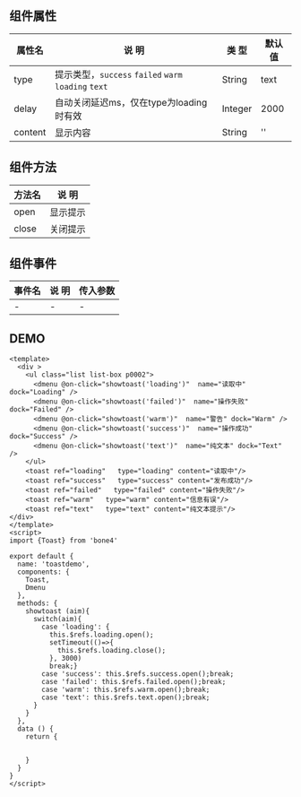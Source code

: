 ## 组件属性

| 属性名      | 说 明         | 类 型 |默认值  |
| ------------- |-----------|------| -----|
| type | 提示类型，`success` `failed` `warm` `loading` `text` | String | text |
| delay | 自动关闭延迟ms，仅在type为loading时有效 | Integer | 2000 |
| content | 显示内容 | String | '' |

## 组件方法

| 方法名 | 说 明 |
|-------|-------|
|  open   | 显示提示 |
| close | 关闭提示 |

## 组件事件

| 事件名 | 说 明 | 传入参数 |
|-------|----------|----|
| -   | - | - |




## DEMO
```
<template>
  <div >
    <ul class="list list-box p0002">
      <dmenu @on-click="showtoast('loading')"  name="读取中" dock="Loading" />
      <dmenu @on-click="showtoast('failed')"  name="操作失败" dock="Failed" />
      <dmenu @on-click="showtoast('warm')"  name="警告" dock="Warm" />
      <dmenu @on-click="showtoast('success')"  name="操作成功" dock="Success" />
      <dmenu @on-click="showtoast('text')"  name="纯文本" dock="Text" />
    </ul>
    <toast ref="loading"   type="loading" content="读取中"/>
    <toast ref="success"   type="success" content="发布成功"/>
    <toast ref="failed"   type="failed" content="操作失败"/>
    <toast ref="warm"   type="warm" content="信息有误"/>
    <toast ref="text"   type="text" content="纯文本提示"/>
</div>
</template>
<script>
import {Toast} from 'bone4'

export default {
  name: 'toastdemo',
  components: {
    Toast,
    Dmenu
  },
  methods: {
    showtoast (aim){
      switch(aim){
        case 'loading': {
          this.$refs.loading.open();
          setTimeout(()=>{
            this.$refs.loading.close();
          }, 3000)
          break;}
        case 'success': this.$refs.success.open();break;
        case 'failed': this.$refs.failed.open();break;
        case 'warm': this.$refs.warm.open();break;
        case 'text': this.$refs.text.open();break;
      }
    }
  },
  data () {
    return {


    }
  }
}
</script>
```
